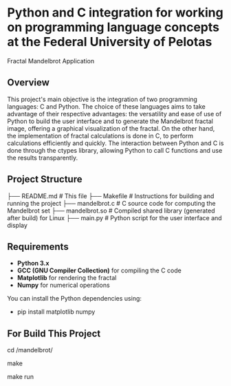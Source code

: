 # Python and C integration for working on programming language concepts at the Federal University of Pelotas

Fractal Mandelbrot Application 

## Overview

This project's main objective is the integration of two programming languages: C and Python. The choice of 
these languages ​​aims to take advantage of their respective advantages: the versatility and ease of use of 
Python to build the user interface and to generate the Mandelbrot fractal image, offering a graphical 
visualization of the fractal. On the other hand, the implementation of fractal calculations is done in C, 
to perform calculations efficiently and quickly. The interaction between Python and C is done through the 
ctypes library, allowing Python to call C functions and use the results transparently.

## Project Structure
├── README.md # This file
├── Makefile # Instructions for building and running the project
├── mandelbrot.c # C source code for computing the Mandelbrot set
├── mandelbrot.so # Compiled shared library (generated after build) for Linux
├── main.py # Python script for the user interface and display


## Requirements

- **Python 3.x**
- **GCC (GNU Compiler Collection)** for compiling the C code
- **Matplotlib** for rendering the fractal
- **Numpy** for numerical operations

You can install the Python dependencies using:
- pip install matplotlib numpy

## For Build This Project

cd <path>/mandelbrot/

make 

make run
